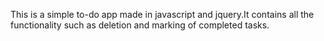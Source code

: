 This is a simple to-do app made in javascript and jquery.It contains all the functionality such as deletion and marking of completed tasks. 
